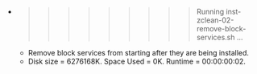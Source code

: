 * >>>>>>>>> Running inst-zclean-02-remove-block-services.sh ...
  * Remove block services from starting after they are being installed.
  * Disk size = 6276168K. Space Used = 0K. Runtime = 00:00:00:02.
